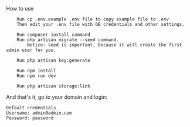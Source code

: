How to use

    	Run cp .env.example .env file to copy example file to .env
    	Then edit your .env file with DB credentials and other settings.

    	Run composer install command
    	Run php artisan migrate --seed command.
    		Notice: seed is important, because it will create the first admin user for you.

    	Run php artisan key:generate

    	Run npm install
    	Run npm run dev

    	Run php artisan storage:link


And that's it, go to your domain and login:

	Default credentials
	Username: admin@admin.com
	Password: password